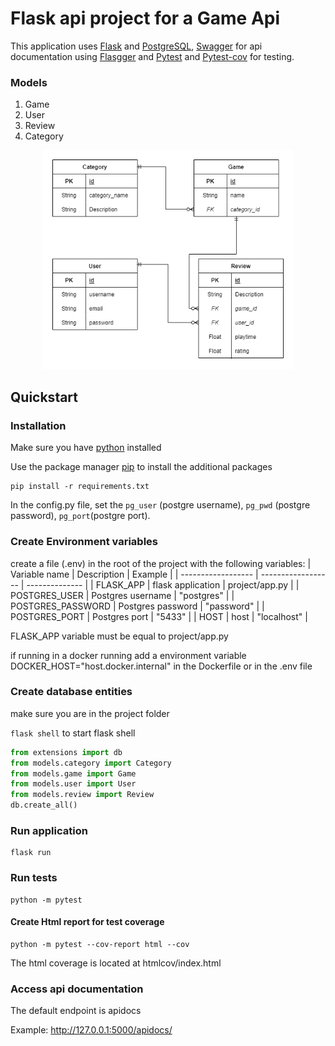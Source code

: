 # Flask api project for a Game Api  

This application uses [Flask](https://flask.palletsprojects.com) and [PostgreSQL](https://www.postgresql.org/), [Swagger](https://swagger.io/) for api documentation using [Flasgger](https://github.com/flasgger/flasgger) and [Pytest](https://docs.pytest.org/) and [Pytest-cov](https://pytest-cov.readthedocs.io/) for testing.

### Models
1. Game
2. User
3. Review
4. Category

<p align="center">
  <img src="https://github.com/LeoJosephson/flask-project/blob/main/diagram.png" width="400"
</p>

## Quickstart

### Installation
Make sure you have [python](https://www.python.org/downloads/) installed  
  
Use the package manager [pip](https://pip.pypa.io/en/stable/) to install the additional packages
```
pip install -r requirements.txt
```
In the config.py file, set the `pg_user` (postgre username), `pg_pwd` (postgre password), `pg_port`(postgre port).

### Create Environment variables
create a file (.env) in the root of the project with the following variables:
| Variable name      | Description        | Example        |
| ------------------ | ------------------ | -------------- |
| FLASK_APP          | flask application  | project/app.py |
| POSTGRES_USER      | Postgres username  | "postgres"     |
| POSTGRES_PASSWORD  | Postgres password  | "password"     |
| POSTGRES_PORT      | Postgres port      | "5433"         |
| HOST               | host               | "localhost"    |


FLASK_APP variable must be equal to project/app.py  

if running in a docker running add a environment variable DOCKER_HOST="host.docker.internal" in the Dockerfile or in the .env file  
  
### Create database entities
make sure you are in the project folder
  
```flask shell``` to start flask shell
```python
from extensions import db
from models.category import Category
from models.game import Game
from models.user import User
from models.review import Review
db.create_all()
```
### Run application  
  
```
flask run 
```
### Run tests
```
python -m pytest
```
  
#### Create Html report for test coverage
```
python -m pytest --cov-report html --cov
```
The html coverage is located at htmlcov/index.html

### Access api documentation
The default endpoint is apidocs  
  
Example: http://127.0.0.1:5000/apidocs/
